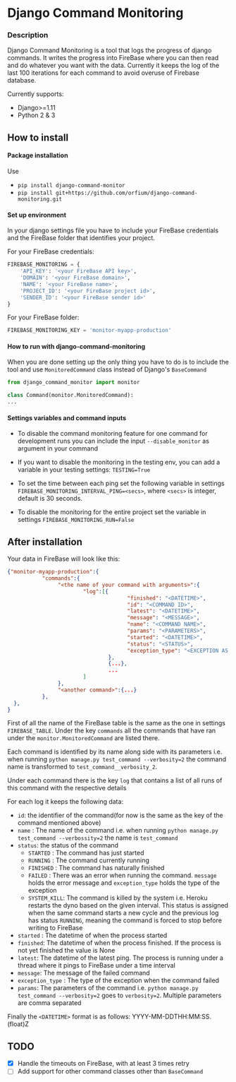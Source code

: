# Django Command Monitoring

### Description
Django Command Monitoring is a tool that logs the progress of django commands. It writes the progress into FireBase
where you can then read and do whatever you want with the data. Currently it keeps the log of the last 100 iterations
for each command to avoid overuse of Firebase database.

Currently supports:

- Django>=1.11
- Python 2 & 3


## How to install

#### Package installation
Use 
 - `pip install django-command-monitor`
 - `pip install git+https://github.com/orfium/django-command-monitoring.git`

#### Set up environment
In your django settings file you have to include your FireBase credentials and the FireBase folder that identifies your 
project.

For your FireBase credentials: 
```python
FIREBASE_MONITORING = {
    'API_KEY': '<your FireBase API key>',
    'DOMAIN': '<your FireBase domain>',
    'NAME': '<your FireBase name>',
    'PROJECT_ID': '<your FireBase project id>',
    'SENDER_ID': '<your FireBase sender id>'
}
```

For your FireBase folder:
```python
FIREBASE_MONITORING_KEY = 'monitor-myapp-production'
```

#### How to run with django-command-monitoring
When you are done setting up the only thing you have to do is to include the tool and use `MonitoredCommand` class 
instead of Django's `BaseCommand`

```python
from django_command_monitor import monitor

class Command(monitor.MonitoredCommand):
...
```

#### Settings variables and command inputs
- To disable the command monitoring feature for one command for development runs you can include the input 
`--disable_monitor` as argument in your command

- If you want to disable the monitoring in the testing env, you can add a variable in your testing settings:
`TESTING=True`

- To set the time between each ping set the following variable in settings `FIREBASE_MONITORING_INTERVAL_PING=<secs>`, where `<secs>`
is integer, default is 30 seconds.

- To disable the monitoring for the entire project set the variable in settings `FIREBASE_MONITORING_RUN=False`

## After installation
Your data in FireBase will look like this:

```json
{"monitor-myapp-production":{
           "commands":{
                "<the name of your command with arguments>":{
                        "log":[{
                                      "finished": "<DATETIME>",
                                      "id": "<COMMAND ID>",
                                      "latest": "<DATETIME>",
                                      "message": "<MESSAGE>",
                                      "name": "<COMMAND NAME>",
                                      "params": "<PARAMETERS>",
                                      "started": "<DATETIME>",
                                      "status": "<STATUS>",
                                      "exception_type": "<EXCEPTION AS STRING>"
                                },
                                {...},
                                ...   
                        ]
                },
                "<another command>":{...}
           },
  },
}
```

First of all the name of the FireBase table is the same as the one in settings `FIREBASE_TABLE`.
Under the key `commands` all the commands that have ran under the `monitor.MonitoredCommand` are listed there.

Each command is identified by its name along side with its parameters i.e. when running 
`python manage.py test_command --verbosity=2` the command name is transformed to `test_command__verbosity_2`.

Under each command there is the key `log` that contains a list of all runs of this command with the respective details

For each log it keeps the following data:
- `id`: the identifier of the command(for now is the same as the key of the command mentioned above)
- `name` : The name of the command i.e. when running `python manage.py test_command --verbossity=2` the name is `test_command`
- `status`: the status of the command
    - `STARTED` : The command has just started
    - `RUNNING` : The command currently running
    - `FINISHED` : The command has naturally finished
    - `FAILED` : There was an error when running the command. `message` holds the error message and `exception_type`
    holds the type of the exception
    - `SYSTEM_KILL`: The command is killed by the system i.e. Heroku restarts the dyno based on the given interval. This 
    status is assigned when the same command starts a new cycle and the previous log has status `RUNNING`, meaning the 
    command is forced to stop before writing to FireBase
- `started` : The datetime of when the process started
- `finished`: The datetime of when the process finished. If the process is not yet finished the value is None
- `latest`: The datetime of the latest ping. The process is running under a thread where it pings to FireBase under a 
time interval
- `message`: The message of the failed command
- `exception_type` : The type of the exception when the command failed
- `params`: The parameters of the command i.e. `python manage.py test_command --verbosity=2` goes to `verbosity=2`. 
Multiple parameters are comma separated

Finally the `<DATETIME>` format is as follows: YYYY-MM-DDTHH:MM:SS.(float)Z

## TODO
- [X] Handle the timeouts on FireBase, with at least 3 times retry
- [ ] Add support for other command classes other than `BaseCommand`